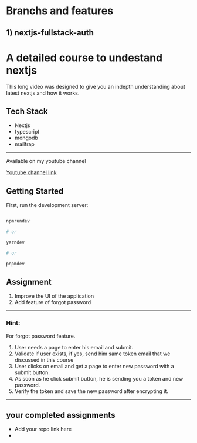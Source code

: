 
# Branchs and features

## 1) nextjs-fullstack-auth

# A detailed course to undestand nextjs

This long video was designed to give you an indepth understanding about latest nextjs and how it works.

## Tech Stack

- Nextjs
- typescript
- mongodb
- mailtrap

---

Available on my youtube channel

[Youtube channel link](https://www.youtube.com/@HiteshChoudharydotcom)

## Getting Started

First, run the development server:

```bash

npmrundev

# or

yarndev

# or

pnpmdev

```

## Assignment

1. Improve the UI of the application
2. Add feature of forgot password

---

### Hint:

For forgot password feature.

1. User needs a page to enter his email and submit.
2. Validate if user exists, if yes, send him same token email that we discussed in this course
3. User clicks on email and get a page to enter new password with a submit button.
4. As soon as he click submit button, he is sending you a token and new password.
5. Verify the token and save the new password after encrypting it.

---

## your completed assignments

- Add your repo link here
-
